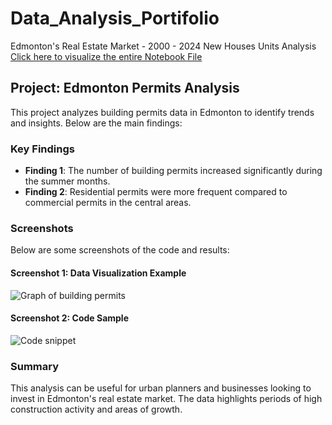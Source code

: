 # Data_Analysis_Portifolio

Edmonton's Real Estate Market - 2000 - 2024 New Houses Units Analysis
[Click here to visualize the entire Notebook File]([https://github.com/seu-usuario/data_analysis_portifolio/blob/main/Edmonton_Permits.ipynb](https://github.com/dionathan-santos/data_analysis_portifolio/blob/main/Edmonton_Permits.ipynb))


## Project: Edmonton Permits Analysis
This project analyzes building permits data in Edmonton to identify trends and insights. Below are the main findings:

### Key Findings
- **Finding 1**: The number of building permits increased significantly during the summer months.
- **Finding 2**: Residential permits were more frequent compared to commercial permits in the central areas.

### Screenshots
Below are some screenshots of the code and results:

#### Screenshot 1: Data Visualization Example
![Graph of building permits](images/permits_chart.png)

#### Screenshot 2: Code Sample
![Code snippet](images/code_snippet.png)

### Summary
This analysis can be useful for urban planners and businesses looking to invest in Edmonton's real estate market. The data highlights periods of high construction activity and areas of growth.
